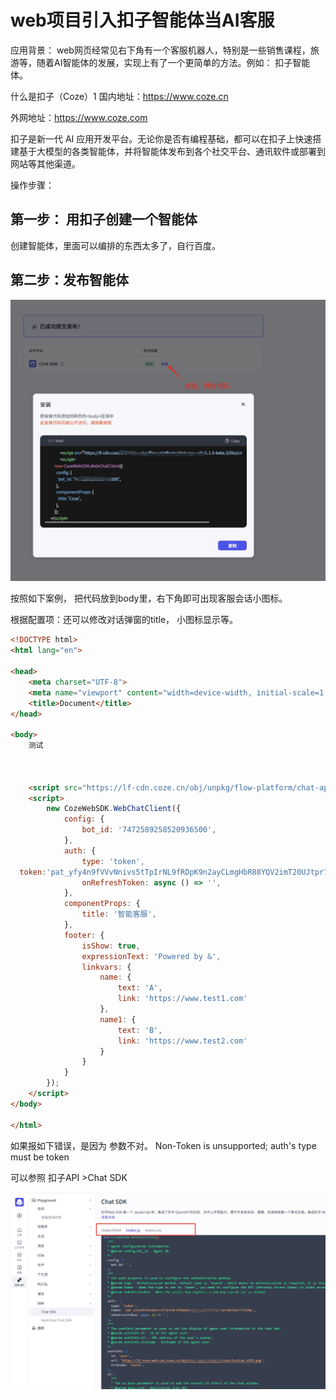 #  web项目引入扣子智能体当AI客服

应用背景： web网页经常见右下角有一个客服机器人，特别是一些销售课程，旅游等，随着AI智能体的发展，实现上有了一个更简单的方法。例如： 扣子智能体。

 

 什么是扣子（Coze）1
国内地址：https://www.coze.cn

外网地址：https://www.coze.com

扣子是新一代 AI 应用开发平台。无论你是否有编程基础，都可以在扣子上快速搭建基于大模型的各类智能体，并将智能体发布到各个社交平台、通讯软件或部署到网站等其他渠道。


  操作步骤：

## 第一步： 用扣子创建一个智能体

   创建智能体，里面可以编排的东西太多了，自行百度。

   

## 第二步：发布智能体





<img src=".\img\sdk截图.png" style="zoom:80%;" />



 按照如下案例， 把代码放到body里，右下角即可出现客服会话小图标。

根据配置项：还可以修改对话弹窗的title， 小图标显示等。

```html
<!DOCTYPE html>
<html lang="en">

<head>
    <meta charset="UTF-8">
    <meta name="viewport" content="width=device-width, initial-scale=1.0">
    <title>Document</title>
</head>

<body>
    测试



    <script src="https://lf-cdn.coze.cn/obj/unpkg/flow-platform/chat-app-sdk/1.1.0-beta.3/libs/cn/index.js"></script>
    <script>
        new CozeWebSDK.WebChatClient({
            config: {
                bot_id: '7472589258520936500',
            },
            auth: {
                type: 'token',
  token:'pat_yfy4n9fVVvNnivs5tTpIrNL9fRDpK9n2ayCLmgHbR88YQV2imT20UJtpr7iiF6Mw',
                onRefreshToken: async () => '',
            },
            componentProps: {
                title: '智能客服',
            },
            footer: {
                isShow: true,
                expressionText: 'Powered by &',
                linkvars: {
                    name: {
                        text: 'A',
                        link: 'https://www.test1.com'
                    },
                    name1: {
                        text: 'B',
                        link: 'https://www.test2.com'
                    }
                }
            }
        });
    </script>
</body>

</html>
```

如果报如下错误，是因为  参数不对。 Non-Token is unsupported; auth's type must be token

可以参照  扣子API >Chat SDK  

![](.\img\运行demo.png)

